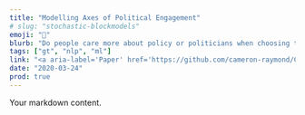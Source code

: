 ```yaml
---
title: "Modelling Axes of Political Engagement"
# slug: "stochastic-blockmodels"
emoji: "🧶"
blurb: "Do people care more about policy or politicians when choosing to retweet political content online? Lead author on this study that developed random graph models to model what drives political engagement."
tags: ["gt", "nlp", "ml"]
link: "<a aria-label='Paper' href='https://github.com/cameron-raymond/CISC500-SeniorThesis/blob/master/topic_centrality_paper/Measures_of_Topic_Centrality_for_Online_Political_Engagement.pdf'>Paper</a>"
date: "2020-03-24"
prod: true
---
```


Your markdown content.
